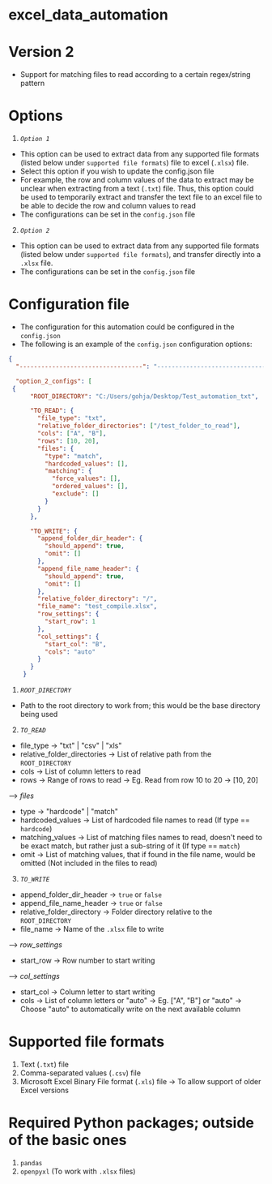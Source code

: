 # excel_data_automation

# Version 2
- Support for matching files to read according to a certain regex/string pattern

# Options
1. *`Option 1`*
- This option can be used to extract data from any supported file formats (listed below under `supported file formats`) file to excel (`.xlsx`) file.
- Select this option if you wish to update the config.json file
- For example, the row and column values of the data to extract may be unclear when extracting from a text (`.txt`) file. Thus, this option could be used to temporarily extract and transfer the text file to an excel file to be able to decide the row and column values to read
- The configurations can be set in the `config.json` file

2. *`Option 2`*
- This option can be used to extract data from any supported file formats (listed below under `supported file formats`), and transfer directly into a `.xlsx` file. 
- The configurations can be set in the `config.json` file

# Configuration file
- The configuration for this automation could be configured in the `config.json`
- The following is an example of the `config.json` configuration options:

```json
{
  "----------------------------------": "----------------------------------",

  "option_2_configs": [
 {
      "ROOT_DIRECTORY": "C:/Users/gohja/Desktop/Test_automation_txt",

      "TO_READ": {
        "file_type": "txt",
        "relative_folder_directories": ["/test_folder_to_read"],
        "cols": ["A", "B"],
        "rows": [10, 20],
        "files": {
          "type": "match",
          "hardcoded_values": [],
          "matching": {
            "force_values": [],
            "ordered_values": [],
            "exclude": []
          }
        }
      },

      "TO_WRITE": {
        "append_folder_dir_header": {
          "should_append": true,
          "omit": []
        },
        "append_file_name_header": {
          "should_append": true,
          "omit": []
        },
        "relative_folder_directory": "/",
        "file_name": "test_compile.xlsx",
        "row_settings": {
          "start_row": 1
        },
        "col_settings": {
          "start_col": "B",
          "cols": "auto"
        }
      }
    }
```


1. *`ROOT_DIRECTORY`*
- Path to the root directory to work from; this would be the base directory being used

2. *`TO_READ`*
- file_type -> "txt" | "csv" | "xls"
- relative_folder_directories -> List of relative path from the `ROOT_DIRECTORY`
- cols -> List of column letters to read
- rows -> Range of rows to read -> Eg. Read from row 10 to 20 -> [10, 20]

--> *files*
- type -> "hardcode" | "match"
- hardcoded_values -> List of hardcoded file names to read (If type == `hardcode`)
- matching_values -> List of matching files names to read, doesn't need to be exact match, but rather just a sub-string of it (If type == `match`)
- omit -> List of matching values, that if found in the file name, would be omitted (Not included in the files to read)

3. *`TO_WRITE`*
- append_folder_dir_header -> `true` or `false`
- append_file_name_header -> `true` or `false`
- relative_folder_directory -> Folder directory relative to the `ROOT_DIRECTORY`
- file_name -> Name of the `.xlsx` file to write

--> *row_settings*
- start_row -> Row number to start writing

--> *col_settings*
- start_col -> Column letter to start writing
- cols -> List of column letters or "auto" -> Eg. ["A", "B"] or "auto" -> Choose "auto" to automatically write on the next available column

# Supported file formats
1. Text (`.txt`) file
2. Comma-separated values (`.csv`) file
3. Microsoft Excel Binary File format (`.xls`) file
-> To allow support of older Excel versions


# Required Python packages; outside of the basic ones
1. `pandas`
2. `openpyxl` (To work with `.xlsx` files)

